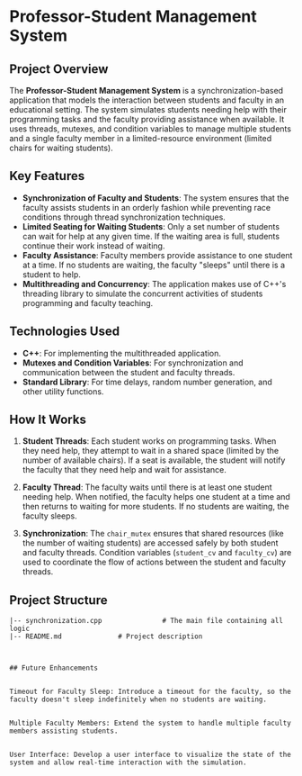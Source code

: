 # Professor-Student Management System

## Project Overview

The **Professor-Student Management System** is a synchronization-based application that models the interaction between students and faculty in an educational setting. The system simulates students needing help with their programming tasks and the faculty providing assistance when available. It uses threads, mutexes, and condition variables to manage multiple students and a single faculty member in a limited-resource environment (limited chairs for waiting students).

## Key Features

- **Synchronization of Faculty and Students**: The system ensures that the faculty assists students in an orderly fashion while preventing race conditions through thread synchronization techniques.
- **Limited Seating for Waiting Students**: Only a set number of students can wait for help at any given time. If the waiting area is full, students continue their work instead of waiting.
- **Faculty Assistance**: Faculty members provide assistance to one student at a time. If no students are waiting, the faculty "sleeps" until there is a student to help.
- **Multithreading and Concurrency**: The application makes use of C++'s threading library to simulate the concurrent activities of students programming and faculty teaching.

## Technologies Used

- **C++**: For implementing the multithreaded application.
- **Mutexes and Condition Variables**: For synchronization and communication between the student and faculty threads.
- **Standard Library**: For time delays, random number generation, and other utility functions.

## How It Works

1. **Student Threads**: Each student works on programming tasks. When they need help, they attempt to wait in a shared space (limited by the number of available chairs). If a seat is available, the student will notify the faculty that they need help and wait for assistance.
   
2. **Faculty Thread**: The faculty waits until there is at least one student needing help. When notified, the faculty helps one student at a time and then returns to waiting for more students. If no students are waiting, the faculty sleeps.

3. **Synchronization**: The `chair_mutex` ensures that shared resources (like the number of waiting students) are accessed safely by both student and faculty threads. Condition variables (`student_cv` and `faculty_cv`) are used to coordinate the flow of actions between the student and faculty threads.

## Project Structure

```plaintext
|-- synchronization.cpp               # The main file containing all logic
|-- README.md              # Project description



## Future Enhancements


Timeout for Faculty Sleep: Introduce a timeout for the faculty, so the faculty doesn't sleep indefinitely when no students are waiting.


Multiple Faculty Members: Extend the system to handle multiple faculty members assisting students.


User Interface: Develop a user interface to visualize the state of the system and allow real-time interaction with the simulation.

